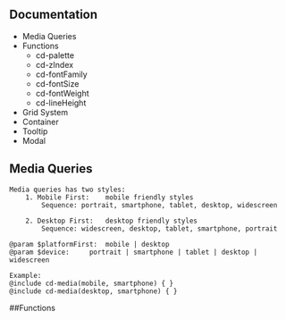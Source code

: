 ## Documentation

- Media Queries
- Functions
	- cd-palette
	- cd-zIndex
	- cd-fontFamily
	- cd-fontSize
	- cd-fontWeight
	- cd-lineHeight
- Grid System
- Container
- Tooltip
- Modal

## Media Queries
```
Media queries has two styles:
	1. Mobile First:	mobile friendly styles
		Sequence: portrait, smartphone, tablet, desktop, widescreen 
	
	2. Desktop First:	desktop friendly styles
		Sequence: widescreen, desktop, tablet, smartphone, portrait

@param $platformFirst:	mobile | desktop
@param $device:		portrait | smartphone | tablet | desktop | widescreen

Example:
@include cd-media(mobile, smartphone) { }
@include cd-media(desktop, smartphone) { }
```

##Functions
